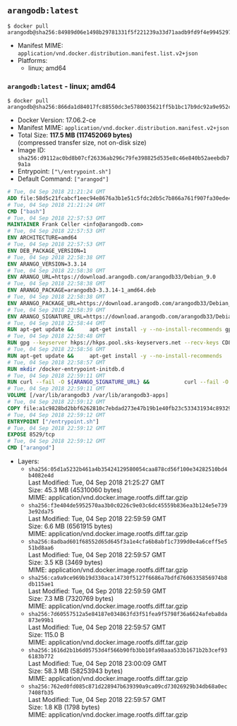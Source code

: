 ## `arangodb:latest`

```console
$ docker pull arangodb@sha256:84989d06e1498b29781331f5f221239a33d71aadb9fd9f4e9945297257c60894
```

-	Manifest MIME: `application/vnd.docker.distribution.manifest.list.v2+json`
-	Platforms:
	-	linux; amd64

### `arangodb:latest` - linux; amd64

```console
$ docker pull arangodb@sha256:866da1d84017fc88550dc3e5780035621ff5b1bc17b9dc92a9e952cd2ffb9485
```

-	Docker Version: 17.06.2-ce
-	Manifest MIME: `application/vnd.docker.distribution.manifest.v2+json`
-	Total Size: **117.5 MB (117452069 bytes)**  
	(compressed transfer size, not on-disk size)
-	Image ID: `sha256:d9112ac0bd8b07cf26336ab296c79fe398825d535e8c46e840b52aeebdb79a1a`
-	Entrypoint: `["\/entrypoint.sh"]`
-	Default Command: `["arangod"]`

```dockerfile
# Tue, 04 Sep 2018 21:21:24 GMT
ADD file:58d5c21fcabcf1eec94e8676a3b1e51c5fdc2db5c7b866a761f907fa30ede4d8 in / 
# Tue, 04 Sep 2018 21:21:24 GMT
CMD ["bash"]
# Tue, 04 Sep 2018 22:57:53 GMT
MAINTAINER Frank Celler <info@arangodb.com>
# Tue, 04 Sep 2018 22:57:53 GMT
ENV ARCHITECTURE=amd64
# Tue, 04 Sep 2018 22:57:53 GMT
ENV DEB_PACKAGE_VERSION=1
# Tue, 04 Sep 2018 22:58:38 GMT
ENV ARANGO_VERSION=3.3.14
# Tue, 04 Sep 2018 22:58:38 GMT
ENV ARANGO_URL=https://download.arangodb.com/arangodb33/Debian_9.0
# Tue, 04 Sep 2018 22:58:38 GMT
ENV ARANGO_PACKAGE=arangodb3-3.3.14-1_amd64.deb
# Tue, 04 Sep 2018 22:58:38 GMT
ENV ARANGO_PACKAGE_URL=https://download.arangodb.com/arangodb33/Debian_9.0/amd64/arangodb3-3.3.14-1_amd64.deb
# Tue, 04 Sep 2018 22:58:39 GMT
ENV ARANGO_SIGNATURE_URL=https://download.arangodb.com/arangodb33/Debian_9.0/amd64/arangodb3-3.3.14-1_amd64.deb.asc
# Tue, 04 Sep 2018 22:58:44 GMT
RUN apt-get update &&     apt-get install -y --no-install-recommends gpg dirmngr     &&     rm -rf /var/lib/apt/lists/*
# Tue, 04 Sep 2018 22:58:48 GMT
RUN gpg --keyserver hkps://hkps.pool.sks-keyservers.net --recv-keys CD8CB0F1E0AD5B52E93F41E7EA93F5E56E751E9B
# Tue, 04 Sep 2018 22:58:56 GMT
RUN apt-get update &&     apt-get install -y --no-install-recommends         libjemalloc1         ca-certificates         pwgen         curl     &&     rm -rf /var/lib/apt/lists/*
# Tue, 04 Sep 2018 22:58:57 GMT
RUN mkdir /docker-entrypoint-initdb.d
# Tue, 04 Sep 2018 22:59:11 GMT
RUN curl --fail -O ${ARANGO_SIGNATURE_URL} &&           curl --fail -O ${ARANGO_PACKAGE_URL} &&             gpg --verify ${ARANGO_PACKAGE}.asc &&     (echo arangodb3 arangodb3/password password test | debconf-set-selections) &&     (echo arangodb3 arangodb3/password_again password test | debconf-set-selections) &&     DEBIAN_FRONTEND="noninteractive" dpkg -i ${ARANGO_PACKAGE} &&     rm -rf /var/lib/arangodb3/* &&     sed -ri         -e 's!127\.0\.0\.1!0.0.0.0!g'         -e 's!^(file\s*=).*!\1 -!'         -e 's!^\s*uid\s*=.*!!'         /etc/arangodb3/arangod.conf     && chgrp 0 /var/lib/arangodb3 /var/lib/arangodb3-apps     && chmod 775 /var/lib/arangodb3 /var/lib/arangodb3-apps     &&     rm -f ${ARANGO_PACKAGE}*
# Tue, 04 Sep 2018 22:59:11 GMT
VOLUME [/var/lib/arangodb3 /var/lib/arangodb3-apps]
# Tue, 04 Sep 2018 22:59:12 GMT
COPY file:a1c9828bd2bbf6262810c7ebdad273e47b19b1e40fb23c533431934c89329a8f in /entrypoint.sh 
# Tue, 04 Sep 2018 22:59:12 GMT
ENTRYPOINT ["/entrypoint.sh"]
# Tue, 04 Sep 2018 22:59:12 GMT
EXPOSE 8529/tcp
# Tue, 04 Sep 2018 22:59:12 GMT
CMD ["arangod"]
```

-	Layers:
	-	`sha256:05d1a5232b461a4b35424129580054caa878cd56f100e34282510bd4b4082e4d`  
		Last Modified: Tue, 04 Sep 2018 21:25:27 GMT  
		Size: 45.3 MB (45310060 bytes)  
		MIME: application/vnd.docker.image.rootfs.diff.tar.gzip
	-	`sha256:f3e404de5952570aa3b0c0226c9e03c6dc45559b836ea3b124e5e7393e92da75`  
		Last Modified: Tue, 04 Sep 2018 22:59:59 GMT  
		Size: 6.6 MB (6561915 bytes)  
		MIME: application/vnd.docker.image.rootfs.diff.tar.gzip
	-	`sha256:8adbad601f68552d65d645f3a1e4cfa6b8abf1c7399d0e4a6ceff5e551bd8aa6`  
		Last Modified: Tue, 04 Sep 2018 22:59:57 GMT  
		Size: 3.5 KB (3469 bytes)  
		MIME: application/vnd.docker.image.rootfs.diff.tar.gzip
	-	`sha256:ca9a9ce969b19d330aca14730f5127f6686a7bdfd7606335856974b8db115ae1`  
		Last Modified: Tue, 04 Sep 2018 22:59:59 GMT  
		Size: 7.3 MB (7320769 bytes)  
		MIME: application/vnd.docker.image.rootfs.diff.tar.gzip
	-	`sha256:7d60557512a5e84187e034863fd3f51fea9f5798f36a6624afeba8da873e99b1`  
		Last Modified: Tue, 04 Sep 2018 22:59:57 GMT  
		Size: 115.0 B  
		MIME: application/vnd.docker.image.rootfs.diff.tar.gzip
	-	`sha256:1616d2b1b6d05753d4f566b90fb3bb10fa98aaa533b1671b2b3cef936183b772`  
		Last Modified: Tue, 04 Sep 2018 23:00:09 GMT  
		Size: 58.3 MB (58253943 bytes)  
		MIME: application/vnd.docker.image.rootfs.diff.tar.gzip
	-	`sha256:762ed0fd085c871d228947b639390a9ca09cd73026929b34db68a0ec7408fb35`  
		Last Modified: Tue, 04 Sep 2018 22:59:57 GMT  
		Size: 1.8 KB (1798 bytes)  
		MIME: application/vnd.docker.image.rootfs.diff.tar.gzip
